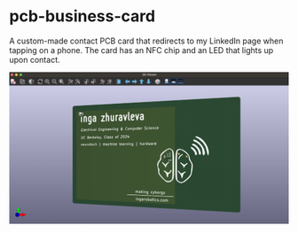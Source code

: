 # pcb-business-card

A custom-made contact PCB card that redirects to my LinkedIn page when tapping on a phone. 
The card has an NFC chip and an LED that lights up upon contact.

![](Docs/3D-render.png "3D-render")
